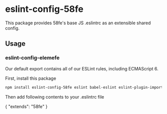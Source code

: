 # eslint-config-58fe

This package provides 58fe's base JS .eslintrc as an extensible shared config.

## Usage

### eslint-config-elemefe

Our default export contains all of our ESLint rules, including ECMAScript 6.

First, install this package

```sh
npm install eslint-config-58fe eslint babel-eslint eslint-plugin-import  --save-dev
```

Then add following contents to your .eslintrc file

{
  "extends": "58fe"
}
